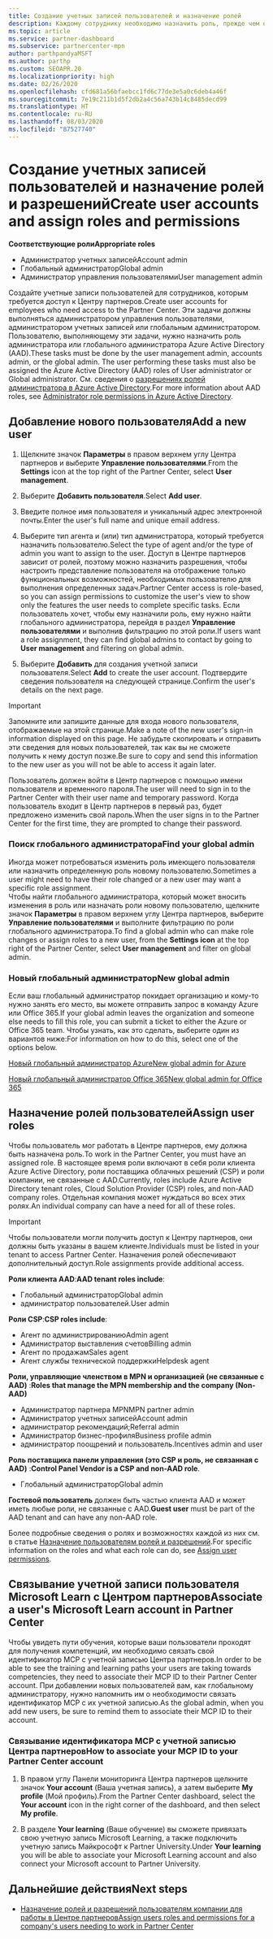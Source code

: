 ```yaml
---
title: Создание учетных записей пользователей и назначение ролей
description: Каждому сотруднику необходимо назначить роль, прежде чем он сможет получить доступ к Центру партнеров. Узнайте, как создавать учетные записи пользователей, назначать роли и задавать разрешения.
ms.topic: article
ms.service: partner-dashboard
ms.subservice: partnercenter-mpn
author: parthpandyaMSFT
ms.author: parthp
ms.custom: SEOAPR.20
ms.localizationpriority: high
ms.date: 02/26/2020
ms.openlocfilehash: cfd681a56bfaebcc1fd6c77de3e5a0c6deb4a46f
ms.sourcegitcommit: 7e19c211b1d5f2db2a4c56a743b14c8485decd99
ms.translationtype: HT
ms.contentlocale: ru-RU
ms.lasthandoff: 08/03/2020
ms.locfileid: "87527740"
---
```

# <a name="create-user-accounts-and-assign-roles-and-permissions"></a><span data-ttu-id="c4f88-104">Создание учетных записей пользователей и назначение ролей и разрешений</span><span class="sxs-lookup"><span data-stu-id="c4f88-104">Create user accounts and assign roles and permissions</span></span>

<span data-ttu-id="c4f88-105">**Соответствующие роли**</span><span class="sxs-lookup"><span data-stu-id="c4f88-105">**Appropriate roles**</span></span>

- <span data-ttu-id="c4f88-106">Администратор учетных записей</span><span class="sxs-lookup"><span data-stu-id="c4f88-106">Account admin</span></span>
- <span data-ttu-id="c4f88-107">Глобальный администратор</span><span class="sxs-lookup"><span data-stu-id="c4f88-107">Global admin</span></span>
- <span data-ttu-id="c4f88-108">Администратор управления пользователями</span><span class="sxs-lookup"><span data-stu-id="c4f88-108">User management admin</span></span>

<span data-ttu-id="c4f88-109">Создайте учетные записи пользователей для сотрудников, которым требуется доступ к Центру партнеров.</span><span class="sxs-lookup"><span data-stu-id="c4f88-109">Create user accounts for employees who need access to the Partner Center.</span></span> <span data-ttu-id="c4f88-110">Эти задачи должны выполняться администратором управления пользователями, администратором учетных записей или глобальным администратором. Пользователю, выполняющему эти задачи, нужно назначить роль администратора или глобального администратора Azure Active Directory (AAD).</span><span class="sxs-lookup"><span data-stu-id="c4f88-110">These tasks must be done by the user management admin, accounts admin, or the global admin. The user performing these tasks must also be assigned the Azure Active Directory (AAD) roles of User administrator or Global administrator.</span></span> <span data-ttu-id="c4f88-111">См. сведения о [разрешениях ролей администратора в Azure Active Directory](https://docs.microsoft.com/azure/active-directory/users-groups-roles/directory-assign-admin-roles).</span><span class="sxs-lookup"><span data-stu-id="c4f88-111">For more information about AAD roles, see [Administrator role permissions in Azure Active Directory](https://docs.microsoft.com/azure/active-directory/users-groups-roles/directory-assign-admin-roles).</span></span>


## <a name="add-a-new-user"></a><span data-ttu-id="c4f88-112">Добавление нового пользователя</span><span class="sxs-lookup"><span data-stu-id="c4f88-112">Add a new user</span></span>

1. <span data-ttu-id="c4f88-113">Щелкните значок **Параметры** в правом верхнем углу Центра партнеров и выберите **Управление пользователями**.</span><span class="sxs-lookup"><span data-stu-id="c4f88-113">From the **Settings** icon at the top right of the Partner Center, select **User management**.</span></span>

2. <span data-ttu-id="c4f88-114">Выберите **Добавить пользователя**.</span><span class="sxs-lookup"><span data-stu-id="c4f88-114">Select **Add user**.</span></span>

3. <span data-ttu-id="c4f88-115">Введите полное имя пользователя и уникальный адрес электронной почты.</span><span class="sxs-lookup"><span data-stu-id="c4f88-115">Enter the user's full name and unique email address.</span></span>

4. <span data-ttu-id="c4f88-116">Выберите тип агента и (или) тип администратора, который требуется назначить пользователю.</span><span class="sxs-lookup"><span data-stu-id="c4f88-116">Select the type of agent and/or the type of admin you want to assign to the user.</span></span> <span data-ttu-id="c4f88-117">Доступ в Центре партнеров зависит от ролей, поэтому можно назначить разрешения, чтобы настроить представление пользователя на отображение только функциональных возможностей, необходимых пользователю для выполнения определенных задач.</span><span class="sxs-lookup"><span data-stu-id="c4f88-117">Partner Center access is role-based, so you can assign permissions to customize the user's view to show only the features the user needs to complete specific tasks.</span></span>  <span data-ttu-id="c4f88-118">Если пользователь хочет, чтобы ему назначили роль, ему нужно найти глобального администратора, перейдя в раздел **Управление пользователями** и выполнив фильтрацию по этой роли.</span><span class="sxs-lookup"><span data-stu-id="c4f88-118">If users want a role assignment, they can find global admins to contact by going to **User management** and filtering on global admin.</span></span>

5. <span data-ttu-id="c4f88-119">Выберите **Добавить** для создания учетной записи пользователя.</span><span class="sxs-lookup"><span data-stu-id="c4f88-119">Select **Add** to create the user account.</span></span> <span data-ttu-id="c4f88-120">Подтвердите сведения пользователя на следующей странице.</span><span class="sxs-lookup"><span data-stu-id="c4f88-120">Confirm the user's details on the next page.</span></span>

> [!IMPORTANT]  
> <span data-ttu-id="c4f88-121">Запомните или запишите данные для входа нового пользователя, отображаемые на этой странице.</span><span class="sxs-lookup"><span data-stu-id="c4f88-121">Make a note of the new user's sign-in information displayed on this page.</span></span> <span data-ttu-id="c4f88-122">Не забудьте скопировать и отправить эти сведения для новых пользователей, так как вы не сможете получить к нему доступ позже.</span><span class="sxs-lookup"><span data-stu-id="c4f88-122">Be sure to copy and send this information to the new user as you will not be able to access it again later.</span></span> 


<span data-ttu-id="c4f88-123">Пользователь должен войти в Центр партнеров с помощью имени пользователя и временного пароля.</span><span class="sxs-lookup"><span data-stu-id="c4f88-123">The user will need to sign in to the Partner Center with their user name and temporary password.</span></span> <span data-ttu-id="c4f88-124">Когда пользователь входит в Центр партнеров в первый раз, будет предложено изменить свой пароль.</span><span class="sxs-lookup"><span data-stu-id="c4f88-124">When the user signs in to the Partner Center for the first time, they are prompted to change their password.</span></span> 


### <a name="find-your-global-admin"></a><span data-ttu-id="c4f88-125">Поиск глобального администратора</span><span class="sxs-lookup"><span data-stu-id="c4f88-125">Find your global admin</span></span>

<span data-ttu-id="c4f88-126">Иногда может потребоваться изменить роль имеющего пользователя или назначить определенную роль новому пользователю.</span><span class="sxs-lookup"><span data-stu-id="c4f88-126">Sometimes a user might need to have their role changed or a new user may want a specific role assignment.</span></span>  
<span data-ttu-id="c4f88-127">Чтобы найти глобального администратора, который может вносить изменения в роль или назначать роли новому пользователю, щелкните значок **Параметры** в правом верхнем углу Центра партнеров, выберите **Управление пользователями** и выполните фильтрацию по роли глобального администратора.</span><span class="sxs-lookup"><span data-stu-id="c4f88-127">To find a global admin who can make role changes or assign roles to a new user, from the **Settings icon** at the top right of the Partner Center, select **User management** and filter on global admin.</span></span> 


### <a name="new-global-admin"></a><span data-ttu-id="c4f88-128">Новый глобальный администратор</span><span class="sxs-lookup"><span data-stu-id="c4f88-128">New global admin</span></span>

<span data-ttu-id="c4f88-129">Если ваш глобальный администратор покидает организацию и кому-то нужно занять его место, вы можете отправить запрос в команду Azure или Office 365.</span><span class="sxs-lookup"><span data-stu-id="c4f88-129">If your global admin leaves the organization and someone else needs to fill this role, you can submit a ticket to either the Azure or Office 365 team.</span></span> <span data-ttu-id="c4f88-130">Чтобы узнать, как это сделать, выберите один из вариантов ниже:</span><span class="sxs-lookup"><span data-stu-id="c4f88-130">For information on how to do this, select one of the options below.</span></span>

[<span data-ttu-id="c4f88-131">Новый глобальный администратор Azure</span><span class="sxs-lookup"><span data-stu-id="c4f88-131">New global admin for Azure</span></span>](https://support.microsoft.com/help/4505981/what-to-do-if-the-only-admin-for-your-mpn-program-has-left-the-company)

[<span data-ttu-id="c4f88-132">Новый глобальный администратор Office 365</span><span class="sxs-lookup"><span data-stu-id="c4f88-132">New global admin for Office 365</span></span>](https://admin.microsoft.com/)


## <a name="assign-user-roles"></a><span data-ttu-id="c4f88-133">Назначение ролей пользователей</span><span class="sxs-lookup"><span data-stu-id="c4f88-133">Assign user roles</span></span>

<span data-ttu-id="c4f88-134">Чтобы пользователь мог работать в Центре партнеров, ему должна быть назначена роль.</span><span class="sxs-lookup"><span data-stu-id="c4f88-134">To work in the Partner Center, you must have an assigned role.</span></span>  <span data-ttu-id="c4f88-135">В настоящее время роли включают в себя роли клиента Azure Active Directory, роли поставщика облачных решений (CSP) и роли компании, не связанные с AAD.</span><span class="sxs-lookup"><span data-stu-id="c4f88-135">Currently, roles include Azure Active Directory tenant roles, Cloud Solution Provider (CSP) roles, and non-AAD company roles.</span></span> <span data-ttu-id="c4f88-136">Отдельная компания может нуждаться во всех этих ролях.</span><span class="sxs-lookup"><span data-stu-id="c4f88-136">An individual company can have a need for all of these roles.</span></span>

>[!Important]
><span data-ttu-id="c4f88-137">Чтобы пользователи могли получить доступ к Центру партнеров, они должны быть указаны в вашем клиенте.</span><span class="sxs-lookup"><span data-stu-id="c4f88-137">Individuals must be listed in your tenant to access Partner Center.</span></span> <span data-ttu-id="c4f88-138">Назначения ролей обеспечивают дополнительный доступ.</span><span class="sxs-lookup"><span data-stu-id="c4f88-138">Role assignments provide additional access.</span></span>


<span data-ttu-id="c4f88-139">**Роли клиента AAD**:</span><span class="sxs-lookup"><span data-stu-id="c4f88-139">**AAD tenant roles include**:</span></span>
- <span data-ttu-id="c4f88-140">Глобальный администратор</span><span class="sxs-lookup"><span data-stu-id="c4f88-140">Global admin</span></span>
- <span data-ttu-id="c4f88-141">администратор пользователей.</span><span class="sxs-lookup"><span data-stu-id="c4f88-141">User admin</span></span>

<span data-ttu-id="c4f88-142">**Роли CSP**:</span><span class="sxs-lookup"><span data-stu-id="c4f88-142">**CSP roles include**:</span></span>
- <span data-ttu-id="c4f88-143">Агент по администрированию</span><span class="sxs-lookup"><span data-stu-id="c4f88-143">Admin agent</span></span>
- <span data-ttu-id="c4f88-144">Администратор выставления счетов</span><span class="sxs-lookup"><span data-stu-id="c4f88-144">Billing admin</span></span>
- <span data-ttu-id="c4f88-145">Агент по продажам</span><span class="sxs-lookup"><span data-stu-id="c4f88-145">Sales agent</span></span>
- <span data-ttu-id="c4f88-146">Агент службы технической поддержки</span><span class="sxs-lookup"><span data-stu-id="c4f88-146">Helpdesk agent</span></span>

<span data-ttu-id="c4f88-147">**Роли, управляющие членством в MPN и организацией (не связанные с AAD)** :</span><span class="sxs-lookup"><span data-stu-id="c4f88-147">**Roles that manage the MPN membership and the company (Non-AAD)**</span></span>
- <span data-ttu-id="c4f88-148">Администратор партнера MPN</span><span class="sxs-lookup"><span data-stu-id="c4f88-148">MPN partner admin</span></span>
- <span data-ttu-id="c4f88-149">Администратор учетных записей</span><span class="sxs-lookup"><span data-stu-id="c4f88-149">Account admin</span></span>
- <span data-ttu-id="c4f88-150">администратор рекомендаций;</span><span class="sxs-lookup"><span data-stu-id="c4f88-150">Referral admin</span></span>
- <span data-ttu-id="c4f88-151">Администратор бизнес-профиля</span><span class="sxs-lookup"><span data-stu-id="c4f88-151">Business profile admin</span></span>
- <span data-ttu-id="c4f88-152">администратор поощрений и пользователь.</span><span class="sxs-lookup"><span data-stu-id="c4f88-152">Incentives admin and user</span></span>

<span data-ttu-id="c4f88-153">**Роль поставщика панели управления (это CSP и роль, не связанная с AAD)** :</span><span class="sxs-lookup"><span data-stu-id="c4f88-153">**Control Panel Vendor is a CSP and non-AAD role**.</span></span>
- <span data-ttu-id="c4f88-154">Глобальный администратор</span><span class="sxs-lookup"><span data-stu-id="c4f88-154">Global admin</span></span>

<span data-ttu-id="c4f88-155">**Гостевой пользователь** должен быть частью клиента AAD и может иметь любые роли, не связанные с AAD.</span><span class="sxs-lookup"><span data-stu-id="c4f88-155">**Guest user** must be part of the AAD tenant and can have any non-AAD role.</span></span>

<span data-ttu-id="c4f88-156">Более подробные сведения о ролях и возможностях каждой из них см. в статье [Назначение пользователям ролей и разрешений](permissions-overview.md).</span><span class="sxs-lookup"><span data-stu-id="c4f88-156">For specific information on the roles and what each role can do, see [Assign user permissions](permissions-overview.md).</span></span>

## <a name="associate-a-users-microsoft-learn-account-in-partner-center"></a><span data-ttu-id="c4f88-157">Связывание учетной записи пользователя Microsoft Learn с Центром партнеров</span><span class="sxs-lookup"><span data-stu-id="c4f88-157">Associate a user's Microsoft Learn account in Partner Center</span></span>

<span data-ttu-id="c4f88-158">Чтобы увидеть пути обучения, которые ваши пользователи проходят для получения компетенций, им необходимо связать свой идентификатор MCP с учетной записью Центра партнеров.</span><span class="sxs-lookup"><span data-stu-id="c4f88-158">In order to be able to see the training and learning paths your users are taking towards competencies, they need to associate their MCP ID to their Partner Center account.</span></span> <span data-ttu-id="c4f88-159">При добавлении новых пользователей вам, как глобальному администратору, нужно напомнить им о необходимости связать идентификатор MCP с их учетной записью.</span><span class="sxs-lookup"><span data-stu-id="c4f88-159">As the global admin, when you add new users, be sure to remind them to associate their MCP ID to their account.</span></span> 

### <a name="how-to-associate-your-mcp-id-to-your-partner-center-account"></a><span data-ttu-id="c4f88-160">Связывание идентификатора MCP с учетной записью Центра партнеров</span><span class="sxs-lookup"><span data-stu-id="c4f88-160">How to associate your MCP ID to your Partner Center account</span></span>

1. <span data-ttu-id="c4f88-161">В правом углу Панели мониторинга Центра партнеров щелкните значок **Your account** (Ваша учетная запись), а затем выберите **My profile** (Мой профиль).</span><span class="sxs-lookup"><span data-stu-id="c4f88-161">From the Partner Center dashboard, select the **Your account** icon in the right corner of the dashboard, and then select **My profile**.</span></span>

2. <span data-ttu-id="c4f88-162">В разделе **Your learning** (Ваше обучение) вы сможете привязать свою учетную запись Microsoft Learning, а также подключить учетную запись Майкрософт к Partner University.</span><span class="sxs-lookup"><span data-stu-id="c4f88-162">Under **Your learning** you will be able to associate your Microsoft Learning account and also connect your Microsoft account to Partner University.</span></span>

## <a name="next-steps"></a><span data-ttu-id="c4f88-163">Дальнейшие действия</span><span class="sxs-lookup"><span data-stu-id="c4f88-163">Next steps</span></span>

- [<span data-ttu-id="c4f88-164">Назначение ролей и разрешений пользователям компании для работы в Центре партнеров</span><span class="sxs-lookup"><span data-stu-id="c4f88-164">Assign users roles and permissions for a company's users needing to work in Partner Center</span></span>](permissions-overview.md)